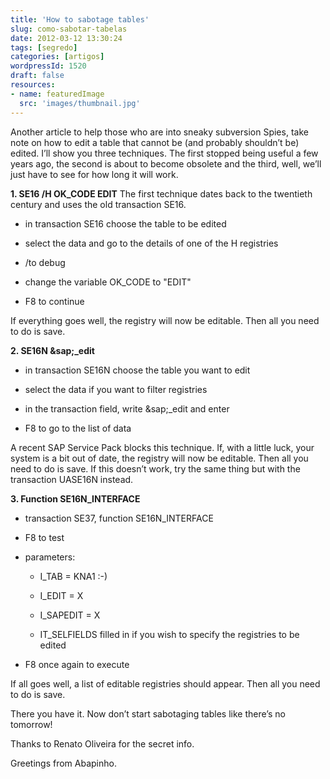 ```yaml
---
title: 'How to sabotage tables'
slug: como-sabotar-tabelas
date: 2012-03-12 13:30:24
tags: [segredo]
categories: [artigos]
wordpressId: 1520
draft: false
resources:
- name: featuredImage
  src: 'images/thumbnail.jpg'
---
```

Another article to help those who are into sneaky subversion Spies, take note on how to edit a table that cannot be (and probably shouldn’t be) edited. I’ll show you three techniques. The first stopped being useful a few years ago, the second is about to become obsolete and the third, well, we’ll just have to see for how long it will work.

**1\. SE16 /H OK_CODE EDIT**
The first technique dates back to the twentieth century and uses the old transaction SE16.

  * in transaction SE16 choose the table to be edited

  * select the data and go to the details of one of the H registries

  * /to debug

  * change the variable OK_CODE to "EDIT"

  * F8 to continue

If everything goes well, the registry will now be editable. Then all you need to do is save.

**2\. SE16N &sap;_edit**

  * in transaction SE16N choose the table you want to edit

  * select the data if you want to filter registries

  * in the transaction field, write &sap;_edit and enter

  * F8 to go to the list of data

A recent SAP Service Pack blocks this technique. If, with a little luck, your system is a bit out of date, the registry will now be editable. Then all you need to do is save. If this doesn’t work, try the same thing but with the transaction UASE16N instead.

**3\. Function SE16N_INTERFACE**

  * transaction SE37, function SE16N_INTERFACE

  * F8 to test

  * parameters:

    * I_TAB = KNA1 :-)

    * I_EDIT = X

    * I_SAPEDIT = X

    * IT_SELFIELDS filled in if you wish to specify the registries to be edited

  * F8 once again to execute

If all goes well, a list of editable registries should appear. Then all you need to do is save.

There you have it. Now don’t start sabotaging tables like there’s no tomorrow!

Thanks to Renato Oliveira for the secret info.

Greetings from Abapinho.
